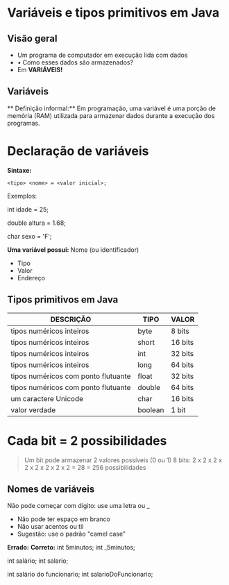 # Variáveis e tipos primitivos em Java
## Visão geral
* Um programa de computador em execução lida com dados
* • Como esses dados são armazenados?
* Em **VARIÁVEIS!**

## Variáveis
** Definição informal:**
Em programação, uma variável é uma porção de memória (RAM) utilizada para armazenar
dados durante a execução dos programas.

# Declaração de variáveis
**Sintaxe:**

` <tipo> <nome> = <valor inicial>; `

Exemplos:

  int idade = 25;

  double altura = 1.68;

  char sexo = 'F';

**Uma variável possui:**
Nome (ou identificador)
* Tipo
* Valor
* Endereço

## Tipos primitivos em Java

| DESCRIÇÃO     |     TIPO         | VALOR |
| ------------- | ------------- |----------|
| tipos numéricos inteiros | byte|     8 bits    |
| tipos numéricos inteiros | short| 16 bits         |
| tipos numéricos inteiros | int   |   32 bits     |
| tipos numéricos inteiros | long   |   64 bits   |
| tipos numéricos com ponto flutuante | float  | 32 bits   |
| tipos numéricos com ponto flutuante | double | 64 bits    |
| um caractere Unicode | char          |     16 bits     |
| valor verdade | boolean          |        1 bit     |

# Cada bit = 2 possibilidades
> Um bit pode armazenar 2 valores possíveis (0 ou 1)
> 8 bits:
> 2 x 2 x 2 x 2 x 2 x 2 x 2 x 2 = 28 = 256 possibilidades

## Nomes de variáveis
Não pode começar com dígito: use uma letra ou _
* Não pode ter espaço em branco
* Não usar acentos ou til
* Sugestão: use o padrão "camel case"

**Errado:**                             **Correto:**
int 5minutos;                           int _5minutos;

int salário;                            int salario;

int salário do funcionario;             int salarioDoFuncionario;
